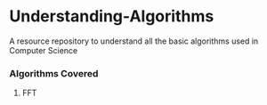 # Understanding-Algorithms
A resource repository to understand all the basic algorithms used in Computer Science

### Algorithms Covered
1. FFT
